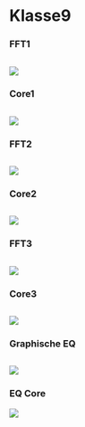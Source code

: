 # Klasse9

### FFT1
![](Klasse9/fft1.png)
---
### Core1
![](Klasse9/core1.png)
---
### FFT2
![](Klasse9/fft2.png)
---
### Core2
![](Klasse9/core2.png)
---
### FFT3
![](Klasse9/fft3.png)
---
### Core3
![](Klasse9/core3.png)
---
### Graphische EQ
![](Klasse9/graphic_eq.png)
---
### EQ Core
![](Klasse9/eqcore.png)
